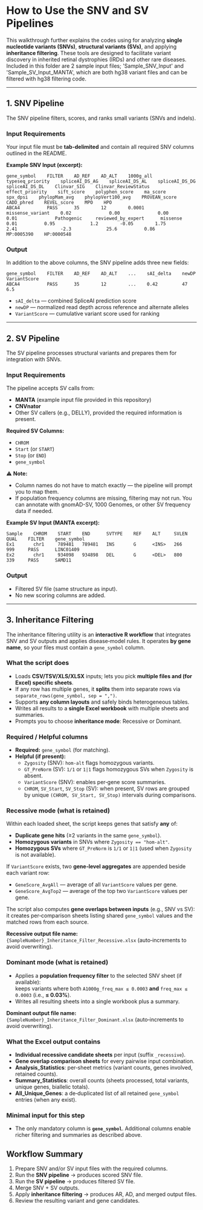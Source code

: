 # How to Use the SNV and SV Pipelines

This walkthrough further explains the codes using for analyzing **single nucleotide variants (SNVs)**, **structural variants (SVs)**, and applying **inheritance filtering**. These tools are designed to facilitate variant discovery in inherited retinal dystrophies (IRDs) and other rare diseases. Included in this folder are 2 sample input files; 'Sample_SNV_Input' and 'Sample_SV_Input_MANTA', which are both hg38 variant files and can be filtered with hg38 filtering code.

---

## 1. SNV Pipeline 

The SNV pipeline filters, scores, and ranks small variants (SNVs and indels).  

### Input Requirements  
Your input file must be **tab-delimited** and contain all required SNV columns outlined in the README.  

**Example SNV Input (excerpt):**  

```
gene_symbol    FILTER    AD_REF    AD_ALT    1000g_all    typeseq_priority    spliceAI_DS_AG    spliceAI_DS_AL    spliceAI_DS_DG    spliceAI_DS_DL    Clinvar_SIG    Clinvar_ReviewStatus    effect_priority    sift_score    polyphen_score    ma_score    spx_dpsi    phylopMam_avg    phylopVert100_avg    PROVEAN_score    CADD_phred    REVEL_score    MPO    HPO
ABCA4          PASS      35        12        0.0001       missense_variant    0.02              0.00              0.00              0.01              Pathogenic     reviewed_by_expert      missense           0.01          0.95             1.2        -0.05        1.75            2.41                -2.3             25.6          0.86           MP:0005390    HP:0000548
```

### Output  
In addition to the above columns, the SNV pipeline adds three new fields:  

```
gene_symbol    FILTER    AD_REF    AD_ALT    ...    sAI_delta    newDP    VariantScore
ABCA4          PASS      35        12        ...    0.42         47       6.5
```

- `sAI_delta` — combined SpliceAI prediction score  
- `newDP` — normalized read depth across reference and alternate alleles  
- `VariantScore` — cumulative variant score used for ranking  

---

## 2. SV Pipeline  

The SV pipeline processes structural variants and prepares them for integration with SNVs.  

### Input Requirements  
The pipeline accepts SV calls from:  
- **MANTA** (example input file provided in this repository)  
- **CNVnator**  
- Other SV callers (e.g., DELLY), provided the required information is present.  

**Required SV Columns:**  
- `CHROM`  
- `Start` (or `START`)  
- `Stop` (or `END`)  
- `gene_symbol`  

⚠ **Note:**  
- Column names do not have to match exactly — the pipeline will prompt you to map them.  
- If population frequency columns are missing, filtering may not run. You can annotate with gnomAD-SV, 1000 Genomes, or other SV frequency data if needed.  

**Example SV Input (MANTA excerpt):**  

```
Sample    CHROM    START    END      SVTYPE    REF    ALT     SVLEN    QUAL    FILTER    gene_symbol
Ex1       chr1     789481   789481   INS       G      <INS>   266      999     PASS      LINC01409
Ex2       chr1     934098   934898   DEL       G      <DEL>   800      339     PASS      SAMD11
```

### Output  
- Filtered SV file (same structure as input).  
- No new scoring columns are added.  


---

## 3. Inheritance Filtering  

The inheritance filtering utility is an **interactive R workflow** that integrates SNV and SV outputs and applies disease‑model rules. It operates **by gene name**, so your files must contain a `gene_symbol` column.

### What the script does
- Loads **CSV/TSV/XLS/XLSX** inputs; lets you pick **multiple files and (for Excel) specific sheets**.
- If any row has multiple genes, it **splits** them into separate rows via `separate_rows(gene_symbol, sep = ",")`.
- Supports **any column layouts** and safely binds heterogeneous tables.
- Writes all results to a **single Excel workbook** with multiple sheets and summaries.
- Prompts you to choose **inheritance mode**: Recessive or Dominant.

### Required / Helpful columns
- **Required:** `gene_symbol` (for matching).
- **Helpful (if present):**  
  - `Zygosity` (SNV): `hom-alt` flags homozygous variants.  
  - `GT_PreNorm` (SV): `1/1` or `1|1` flags homozygous SVs when `Zygosity` is absent.  
  - `VariantScore` (SNV): enables per‑gene score summaries.  
  - `CHROM`, `SV_Start`, `SV_Stop` (SV): when present, SV rows are grouped by unique `(CHROM, SV_Start, SV_Stop)` intervals during comparisons.

### Recessive mode (what is retained)
Within each loaded sheet, the script keeps genes that satisfy **any** of:
- **Duplicate gene hits** (≥2 variants in the same `gene_symbol`).  
- **Homozygous variants** in SNVs where `Zygosity == "hom-alt"`.  
- **Homozygous SVs** where `GT_PreNorm` is `1/1` or `1|1` (used when `Zygosity` is not available).  

If `VariantScore` exists, two **gene‑level aggregates** are appended beside each variant row:
- `GeneScore_AvgAll` — average of all `VariantScore` values per gene.
- `GeneScore_AvgTop2` — average of the top two `VariantScore` values per gene.

The script also computes **gene overlaps between inputs** (e.g., SNV vs SV): it creates per‑comparison sheets listing shared `gene_symbol` values and the matched rows from each source.

**Recessive output file name:** `{SampleNumber}_Inheritance_Filter_Recessive.xlsx` (auto‑increments to avoid overwriting).

### Dominant mode (what is retained)
- Applies a **population frequency filter** to the selected SNV sheet (if available):  
  keeps variants where both `A1000g_freq_max ≤ 0.0003` **and** `freq_max ≤ 0.0003` (i.e., **≤ 0.03%**).  
- Writes all resulting sheets into a single workbook plus a summary.

**Dominant output file name:** `{SampleNumber}_Inheritance_Filter_Dominant.xlsx` (auto‑increments to avoid overwriting).

### What the Excel output contains
- **Individual recessive candidate sheets** per input (suffix `_recessive`).  
- **Gene overlap comparison sheets** for every pairwise input combination.  
- **Analysis_Statistics**: per‑sheet metrics (variant counts, genes involved, retained counts).  
- **Summary_Statistics**: overall counts (sheets processed, total variants, unique genes, biallelic totals).  
- **All_Unique_Genes**: a de‑duplicated list of all retained `gene_symbol` entries (when any exist).

### Minimal input for this step
- The only mandatory column is **`gene_symbol`**. Additional columns enable richer filtering and summaries as described above.


## Workflow Summary  

1. Prepare SNV and/or SV input files with the required columns.  
2. Run the **SNV pipeline** → produces scored SNV file.  
3. Run the **SV pipeline** → produces filtered SV file.  
4. Merge SNV + SV outputs.  
5. Apply **inheritance filtering** → produces AR, AD, and merged output files.  
6. Review the resulting variant and gene candidates.  
